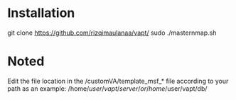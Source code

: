 # Installation
git clone https://github.com/rizqimaulanaa/vapt/
sudo ./masternmap.sh

# Noted
Edit the file location in the /customVA/template_msf_* file according to your path
as an example:
/home/$user/vapt/server/
or
/home/$user/vapt/db/
